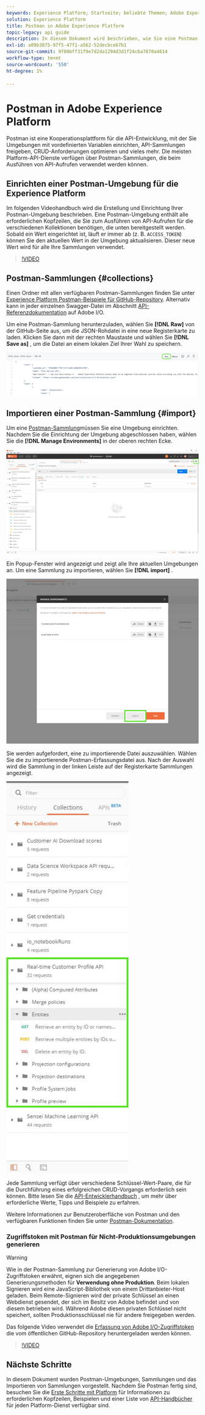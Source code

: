 ```yaml
---
keywords: Experience Platform; Startseite; beliebte Themen; Adobe Experience Platform; API-Handbuch; Plattform-API-Handbuch; Einführung in die Plattform; Entwicklerhandbuch
solution: Experience Platform
title: Postman in Adobe Experience Platform
topic-legacy: api guide
description: In diesem Dokument wird beschrieben, wie Sie eine Postman-Umgebung einrichten, Postman-Sammlungen importieren und für jeden Platform-Dienst eine Liste der verfügbaren Sammlungen anzeigen.
exl-id: a09b3875-97f5-47f1-a562-52decbce67b1
source-git-commit: 9f00bff31f9e7d2da1294d3d1f24cba7870a4614
workflow-type: tm+mt
source-wordcount: '550'
ht-degree: 1%

---
```


# Postman in Adobe Experience Platform

Postman ist eine Kooperationsplattform für die API-Entwicklung, mit der Sie Umgebungen mit vordefinierten Variablen einrichten, API-Sammlungen freigeben, CRUD-Anforderungen optimieren und vieles mehr. Die meisten Platform-API-Dienste verfügen über Postman-Sammlungen, die beim Ausführen von API-Aufrufen verwendet werden können.

## Einrichten einer Postman-Umgebung für die Experience Platform

Im folgenden Videohandbuch wird die Erstellung und Einrichtung Ihrer Postman-Umgebung beschrieben. Eine Postman-Umgebung enthält alle erforderlichen Kopfzeilen, die Sie zum Ausführen von API-Aufrufen für die verschiedenen Kollektionen benötigen, die unten bereitgestellt werden. Sobald ein Wert eingerichtet ist, läuft er immer ab (z. B. `ACCESS_TOKEN`) können Sie den aktuellen Wert in der Umgebung aktualisieren. Dieser neue Wert wird für alle Ihre Sammlungen verwendet.

>[!VIDEO](https://video.tv.adobe.com/v/28832)

## Postman-Sammlungen {#collections}

Einen Ordner mit allen verfügbaren Postman-Sammlungen finden Sie unter [Experience Platform Postman-Beispiele für GitHub-Repository](https://github.com/adobe/experience-platform-postman-samples/tree/master/apis/experience-platform). Alternativ kann in jeder einzelnen Swagger-Datei im Abschnitt [API-Referenzdokumentation](https://www.adobe.com/go/platform-api-reference-en) auf Adobe I/O.

Um eine Postman-Sammlung herunterzuladen, wählen Sie **[!DNL Raw]** von der GitHub-Seite aus, um die JSON-Rohdatei in eine neue Registerkarte zu laden. Klicken Sie dann mit der rechten Maustaste und wählen Sie **[!DNL Save as]** , um die Datei an einem lokalen Ziel Ihrer Wahl zu speichern.

![Raw-JSON](./images/api-guide/raw-collection.PNG)

## Importieren einer Postman-Sammlung {#import}

Um eine [Postman-Sammlung](#collections)müssen Sie eine Umgebung einrichten. Nachdem Sie die Einrichtung der Umgebung abgeschlossen haben, wählen Sie die **[!DNL Manage Environments]** in der oberen rechten Ecke.

![Umgebungsauswahl verwalten](./images/api-guide/environment-selector.png)

Ein Popup-Fenster wird angezeigt und zeigt alle Ihre aktuellen Umgebungen an. Um eine Sammlung zu importieren, wählen Sie **[!DNL import]** .

![Importschaltfläche](./images/api-guide/import-collection.png)

Sie werden aufgefordert, eine zu importierende Datei auszuwählen. Wählen Sie die zu importierende Postman-Erfassungsdatei aus. Nach der Auswahl wird die Sammlung in der linken Leiste auf der Registerkarte Sammlungen angezeigt.

![befüllte Sammlung](./images/api-guide/imported-collection.png)

Jede Sammlung verfügt über verschiedene Schlüssel-Wert-Paare, die für die Durchführung eines erfolgreichen CRUD-Vorgangs erforderlich sein können. Bitte lesen Sie die [API-Entwicklerhandbuch](api-guide.md#api-guides) , um mehr über erforderliche Werte, Tipps und Beispiele zu erfahren.

Weitere Informationen zur Benutzeroberfläche von Postman und den verfügbaren Funktionen finden Sie unter [Postman-Dokumentation](https://learning.postman.com/docs/getting-started/navigating-postman/).

### Zugriffstoken mit Postman für Nicht-Produktionsumgebungen generieren

>[!WARNING]
>
>Wie in der Postman-Sammlung zur Generierung von Adobe I/O-Zugriffstoken erwähnt, eignen sich die angegebenen Generierungsmethoden für **Verwendung ohne Produktion**. Beim lokalen Signieren wird eine JavaScript-Bibliothek von einem Drittanbieter-Host geladen. Beim Remote-Signieren wird der private Schlüssel an einen Webdienst gesendet, der sich im Besitz von Adobe befindet und von diesem betrieben wird. Während Adobe diesen privaten Schlüssel nicht speichert, sollten Produktionsschlüssel nie für andere freigegeben werden.

Das folgende Video verwendet die [Erfassung von Adobe I/O-Zugriffstoken](https://github.com/adobe/experience-platform-postman-samples/blob/master/apis/ims/Adobe%20IO%20Access%20Token%20Generation.postman_collection.json) die vom öffentlichen GitHub-Repository heruntergeladen werden können.

>[!VIDEO](https://video.tv.adobe.com/v/29698/?quality=12&learn=on)

## Nächste Schritte

In diesem Dokument wurden Postman-Umgebungen, Sammlungen und das Importieren von Sammlungen vorgestellt. Nachdem Sie Postman fertig sind, besuchen Sie die [Erste Schritte mit Platform](api-guide.md) für Informationen zu erforderlichen Kopfzeilen, Beispielen und einer Liste von [API-Handbücher](api-guide.md#api-guides) für jeden Platform-Dienst verfügbar sind.
